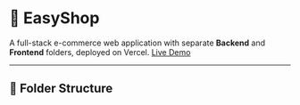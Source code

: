 # 🛒 EasyShop

A full-stack e-commerce web application with separate **Backend** and **Frontend** folders, deployed on Vercel.
[Live Demo](https://easy-shop-puce.vercel.app)

---

## 📁 Folder Structure
